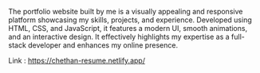 The portfolio website built by me is a visually appealing and responsive platform showcasing my skills, projects, and experience. Developed using HTML, CSS, and JavaScript, it features a modern UI, smooth animations, and an interactive design. It effectively highlights my expertise as a full-stack developer and enhances my online presence.

Link : https://chethan-resume.netlify.app/
